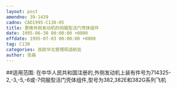 ```yaml
---
layout: post
amendno: 39-1439
cadno: CAD1995-C130-05
title: 更换外侧发动机的伺服型活门壳体组件
date: 1995-06-30 00:00:00 +0800
effdate: 1995-07-03 00:00:00 +0800
tag: C130
categories: 民航华北管理局适航处
author: 张森
---
```


##适用范围:
在中华人民共和国注册的,外侧发动机上装有件号为714325-2,-3,-5,-6或-7伺服型活门壳体组件,型号为382,382E和382G系列飞机

